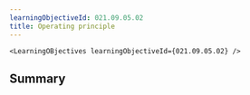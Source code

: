 ```yaml
---
learningObjectiveId: 021.09.05.02
title: Operating principle
---
```


```tsx eval
<LearningOBjectives learningObjectiveId={021.09.05.02} />
```

## Summary
